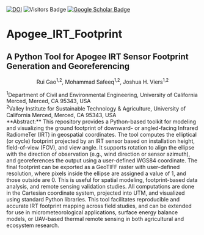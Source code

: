 [![DOI](https://zenodo.org/badge/1018733015.svg)](https://doi.org/10.5281/zenodo.15871683)
![Visitors Badge](https://visitor-badge.laobi.icu/badge?page_id=RuiGao9.IRT-FP)
[![Google Scholar Badge](https://img.shields.io/badge/GoogleScholar-blue)](https://scholar.google.com/citations?hl=en&user=dR_SQZkAAAAJ)

# Apogee_IRT_Footprint
## A Python Tool for Apogee IRT Sensor Footprint Generation and Georeferencing
<p align="center">Rui Gao<sup>1,2</sup>, Mohammad Safeeq<sup>1,2</sup>, Joshua H. Viers<sup>1,2</sup></p>
<sup>1</sup>Department of Civil and Environmental Engineering, University of California Merced, Merced, CA 95343, USA<br>
<sup>2</sup>Valley Institute for Sustainable Technology & Agriculture, University of California Merced, Merced, CA 95343, USA<br>
**Abstract:** This repository provides a Python-based toolkit for modeling and visualizing the ground footprint of downward- or angled-facing Infrared RadiomeTer (IRT) in geospatial coordinates. The tool computes the elliptical (or cycle) footprint projected by an IRT sensor based on installation height, field-of-view (FOV), and view angle. It supports rotation to align the ellipse with the direction of observation (e.g., wind direction or sensor azimuth), and georeferences the output using a user-defined WGS84 coordinate. The final footprint can be exported as a GeoTIFF raster with user-defined resolution, where pixels inside the ellipse are assigned a value of 1, and those outside are 0. This is useful for spatial modeling, footprint-based data analysis, and remote sensing validation studies. All computations are done in the Cartesian coordinate system, projected into UTM, and visualized using standard Python libraries. This tool facilitates reproducible and accurate IRT footprint mapping across field studies, and can be extended for use in micrometeorological applications, surface energy balance models, or UAV-based thermal remote sensing in both agricultural and ecosystem research.